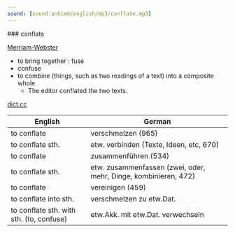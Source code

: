 ```yaml
---
sound: [sound:ankimd/english/mp3/conflate.mp3]
---
```


\### conflate

[Merriam-Webster](https://www.merriam-webster.com/dictionary/conflate)

- to bring together : fuse
- confuse
- to combine (things, such as two readings of a text) into a composite whole
    - The editor conflated the two texts.

[dict.cc](https://www.dict.cc/conflate)

| English        | German       |
| -------------- | ------------ |
| to conflate | verschmelzen (965) |
| to conflate sth. | etw. verbinden (Texte, Ideen, etc, 670) |
| to conflate | zusammenführen (534) |
| to conflate sth. | etw. zusammenfassen (zwei, oder, mehr, Dinge, kombinieren, 472) |
| to conflate | vereinigen (459) |
| to conflate into sth. | verschmelzen zu etw.Dat. |
| to conflate sth. with sth. (to, confuse) | etw.Akk. mit etw.Dat. verwechseln |
